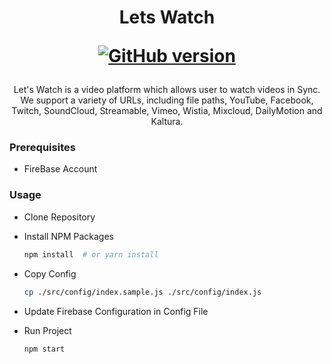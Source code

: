 <h1 align='center'>
  Lets Watch
  
  [![GitHub version](https://badge.fury.io/gh/vaibhav7500%2Flets_watch.svg)](https://badge.fury.io/gh/vaibhav7500%2Flets_watch)
  
  
</h1>

<p align='center'>
  Let's Watch is a video platform which allows user to watch videos in Sync. We support a variety of URLs, including file paths, YouTube, Facebook, Twitch, SoundCloud, Streamable, Vimeo, Wistia, Mixcloud, DailyMotion and Kaltura.
</p>

### Prerequisites

* FireBase Account

### Usage
* Clone Repository

* Install NPM Packages

    ```bash
    npm install  # or yarn install
    ```

* Copy Config
    ```bash
    cp ./src/config/index.sample.js ./src/config/index.js
    ```

* Update Firebase Configuration in Config File


* Run Project

    ```bash
    npm start
    ```

